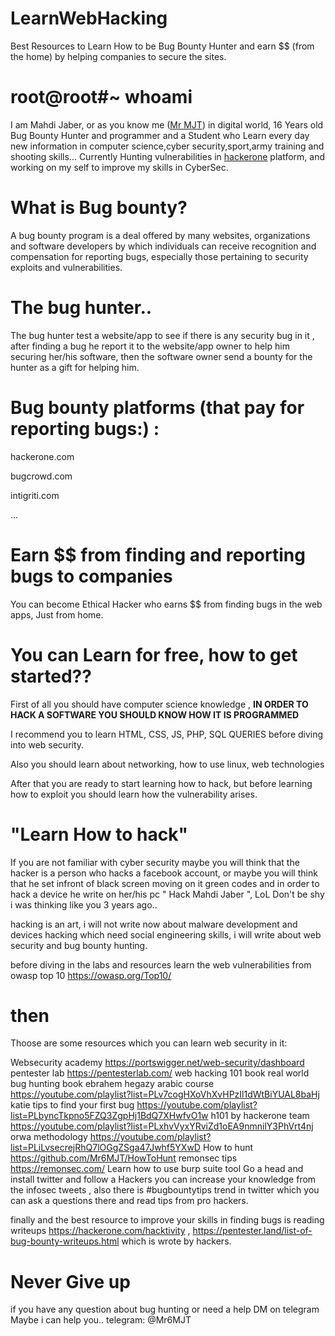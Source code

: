 # LearnWebHacking
Best Resources to Learn How to be Bug Bounty Hunter and earn $$ (from the home) by helping companies to secure the sites.

# root@root#~ whoami

I am Mahdi Jaber, or as you know me (<a href="https://github.com/Mr6MJT">Mr MJT</a>) in digital world, 16 Years old Bug Bounty Hunter and programmer and a Student who Learn every day new information in computer science,cyber security,sport,army training and shooting skills...
Currently Hunting vulnerabilities in <a href="https://hackerone.com">hackerone</a> platform, and working on my self to improve my skills in CyberSec.

# What is Bug bounty? 

A bug bounty program is a deal offered by many websites, organizations and software developers by which individuals can receive recognition and compensation for reporting bugs, especially those pertaining to security exploits and vulnerabilities.

# The bug hunter..

The bug hunter test a website/app to see if there is any security bug in it , after finding a bug he report it to the website/app owner to help him securing her/his software, then the software owner send a bounty for the hunter as a gift for helping him.

# Bug bounty platforms (that pay for reporting bugs:) :

hackerone.com

bugcrowd.com

intigriti.com

...



# Earn $$ from finding and reporting bugs to companies

You can become Ethical Hacker who earns $$ from finding bugs in the web apps, Just from home.

# You can Learn for free, how to get started??

First of all you should have computer science knowledge , <b>IN ORDER TO HACK A SOFTWARE YOU SHOULD KNOW HOW IT IS PROGRAMMED</b>

I recommend you to learn HTML, CSS, JS, PHP, SQL QUERIES before diving into web security.

Also you should learn about networking, how to use linux, web technologies


After that you are ready to start learning how to hack, but before learning how to exploit you should learn how the vulnerability arises.

# "Learn How to hack"

If you are not familiar with cyber security maybe you will think that the hacker is a person who hacks a facebook account, or maybe you will think that he set infront of black screen moving on it green codes and in order to hack a device he write on her/his pc " Hack Mahdi Jaber ", LoL Don't be shy i was thinking like you 3 years ago..

hacking is an art, i will not write now about malware development and devices hacking which need social engineering skills, i will write about web security and bug bounty hunting.



before diving in the labs and resources learn the web vulnerabilities from owasp top 10 https://owasp.org/Top10/

# then

Thoose are some resources which you can learn web security in it:

Websecurity academy                     https://portswigger.net/web-security/dashboard
pentester lab                           https://pentesterlab.com/
web hacking 101 book
real world bug hunting book
ebrahem hegazy arabic course            https://youtube.com/playlist?list=PLv7cogHXoVhXvHPzIl1dWtBiYUAL8baHj
katie tips to find your first bug       https://youtube.com/playlist?list=PLbyncTkpno5FZQ3ZgpHj1BdQ7XHwfvO1w
h101 by hackerone team                  https://youtube.com/playlist?list=PLxhvVyxYRviZd1oEA9nmnilY3PhVrt4nj
orwa methodology                        https://youtube.com/playlist?list=PLiLvsecrejRhQ7lOGgZSga47Jwhf5YXwD
How to hunt                             https://github.com/Mr6MJT/HowToHunt
remonsec tips                           https://remonsec.com/
Learn how to use burp suite tool 
Go a head and install twitter and follow a Hackers you can increase your knowledge from the infosec tweets , also there is #bugbountytips trend in twitter which you can ask a questions there and read tips from pro hackers.

finally and the best resource to improve your skills in finding bugs is reading writeups https://hackerone.com/hacktivity , https://pentester.land/list-of-bug-bounty-writeups.html which is wrote by hackers.





# Never Give up
if you have any question about bug hunting or need a help DM on telegram Maybe i can help you..
telegram: @Mr6MJT
